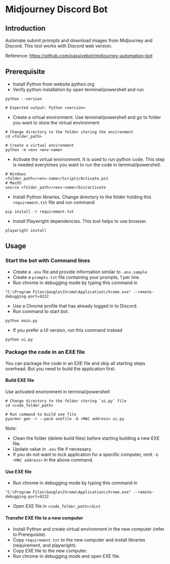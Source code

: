 # Midjourney Discord Bot

## Introduction

Automate submit prompts and download images from Midjourney and Discord.
This tool works with Discord web version.

Reference: https://github.com/passivebot/midjourney-automation-bot

## Prerequisite
- Install Python from website python.org
- Verify python installation by open terminal/powershell and run
```
python --version

# Expected output: Python <version>
```
- Create a virtual environment. Use terminal/powershell and go to folder you want to store the virtual environment
```
# Change directory to the folder storing the environment
cd <folder_path>

# Create a virtual environment
python -m venv <env-name>
```

- Activate the virtual environment. It is used to run python code. This step is needed everytimes you want to run the code in terminal/powershell.
```
# Windows
<folder_path>/<env-name>/Scripts/Activate.ps1
# MacOS
source <folder_path>/<env-name>/bin/activate
```

- Install Python libraries.
Change directory to the folder holding this `requirement.txt` file and run command
```
pip install -r requirement.txt
```

- Install Playwright dependencies. This tool helps to use browser.
```
playwright install
```

## Usage
### Start the bot with Command lines
- Create a `.env` file and provide information similar to `.env.sample`
- Create a `prompts.txt` file containing your prompts, 1 per line.
- Run chrome in debugging mode by typing this command in
```
"C:\Program Files\Google\Chrome\Application\chrome.exe" --remote-debugging-port=9222
```
- Use a Chrome profile that has already logged in to Discord.
- Run command to start bot.
```
python main.py
```

- If you prefer a UI version, run this command instead
```
python ui.py
```

### Package the code in an EXE file
You can package the code in an EXE file and skip all starting steps overhead. But you need to build the application first.

#### Build EXE file
Use activated environment in terminal/powershell
```
# Change directory to the folder storing `ui.py` file
cd <code_folder_path>

# Run command to build exe file
pyarmor gen -r --pack onefile -b <MAC address> ui.py
```

Note:
- Clean the folder (delete build files) before starting building a new EXE file.
- Update value in `.env` file if necessary.
- If you do not want to lock application for a specific computer, omit `-b <MAC address>` in the above command.

#### Use EXE file
- Run chrome in debugging mode by typing this command in
```
"C:\Program Files\Google\Chrome\Application\chrome.exe" --remote-debugging-port=9222
```

- Open EXE file in `<code_folder_path>/dist`

#### Transfer EXE file to a new computer
- Install Python and create virtual environment in the new computer (refer to Prerequisite).
- Copy `requirement.txt` to the new computer and install libraries (requirement, and playwright).
- Copy EXE file to the new computer.
- Run chrome in debugging mode and open EXE file.

